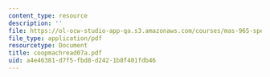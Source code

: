 ```yaml
---
content_type: resource
description: ''
file: https://ol-ocw-studio-app-qa.s3.amazonaws.com/courses/mas-965-special-topics-in-media-technology-cooperative-machines-fall-2003/a4e46381d7f5fbd8d2421b8f401fdb46_coopmachread07a.pdf
file_type: application/pdf
resourcetype: Document
title: coopmachread07a.pdf
uid: a4e46381-d7f5-fbd8-d242-1b8f401fdb46
---
```

